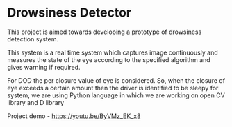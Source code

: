 # Drowsiness Detector

This project is aimed towards developing a prototype of drowsiness detection system.

This system is a real time system which captures image continuously and measures the state of the eye according to the specified algorithm and gives warning if required.

For DOD the per closure value of eye is considered. So, when the closure of eye exceeds a certain amount then the driver is identified to be sleepy for system, we are using Python language in which we are working on open CV library and D library

Project demo - https://youtu.be/ByVMz_EK_x8
